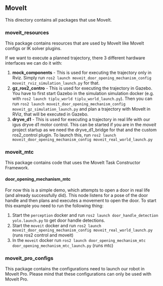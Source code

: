 ## MoveIt

This directory contains all packages that use MoveIt.

### moveit_resources

This package contains resources that are used by MoveIt like MoveIt configs or IK solver plugins.

If we want to execute a planned trajectory, there 3 different hardware interfaces we can do it with:

1. **mock_components** - This is used for executing the trajectory only in Rviz. Simply run `ros2 launch moveit_door_opening_mechanism_config moveit_rviz_simulation_launch.py` for that.
2. **gz_ros2_contro** - This is used for executing the trajectory in Gazebo. You have to first start Gazebo in the simulation
simulation docker (e.g. with `ros2 launch tiplu_world tiplu_world_launch.py`). Then you can run `ros2 launch moveit_door_opening_mechanism_config moveit_gz_simulation_launch.py` and plan a trajectory with MoveIt in
RViz, that will be executed in Gazebo.
1. **dryve_d1** - This is used for executing a trajectory in real life with our igus dryve d1 motor control. This can
be started if you are in the *moveit* project startup as we need the dryve_d1_bridge for that and the custom ros2_control
plugin. To launch this, run `ros2 launch moveit_door_opening_mechanism_config moveit_real_world_launch.py`


### moveit_mtc

This package contains code that uses the MoveIt Task Constructor Framework.

#### door_opening_mechanism_mtc

For now this is a simple demo, which attempts to open a door in real life (and already successfully did). This node listens for a 
pose of the door handle and then plans and executes a movement to open the door. To start this example
you need to run the following thing:
1. Start the `perception` docker and run `ros2 launch door_handle_detection yolo.launch.py` to get door handle detections.
2. Start the `moveit` docker and run `ros2 launch moveit_door_opening_mechanism_config moveit_real_world_launch.py` (runs ros2 control and moveit)
3. In the `moveit` docker run `ros2 launch door_opening_mechanism_mtc door_opening_mechanism_mtc_launch.py` (runs mtc)


### moveit_pro_configs

This package contains the configurations need to launch our robot in MoveIt Pro. Please mind that these configurations can only be used with MoveIt Pro.